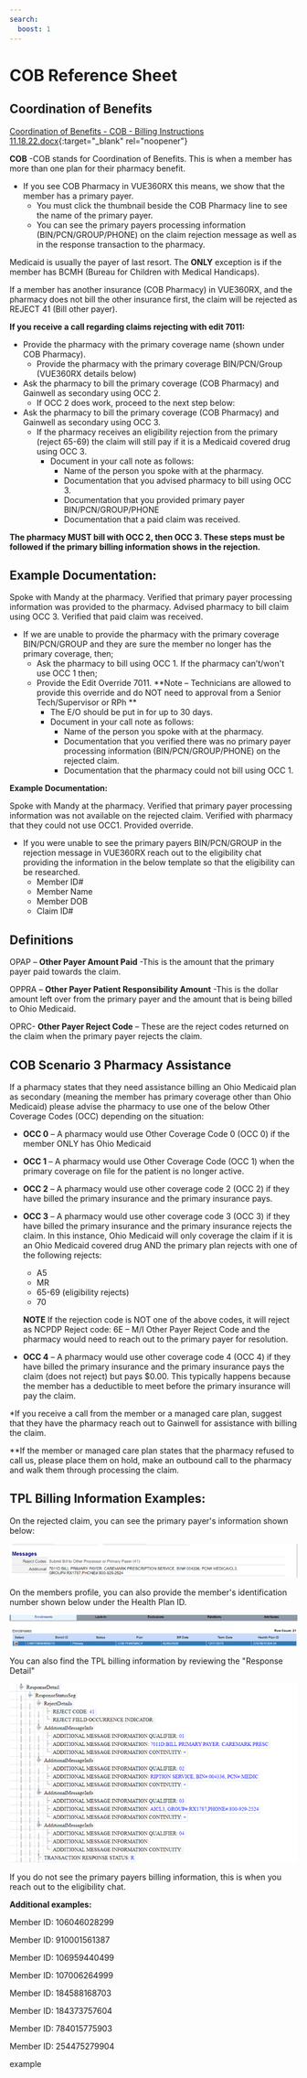 ```yaml
---
search:
  boost: 1
---
```


# COB Reference Sheet

## Coordination of Benefits

[Coordination of Benefits - COB - Billing Instructions 11.18.22.docx](https://mygainwell-my.sharepoint.com.mcas.ms/:w:/g/personal/jessica_cain_gainwelltechnologies_com/EZXs06cDYjRBosZXdgRxCXYBuEO28Mi43BDXn5z6X31tow?e=GeZWGa){:target="_blank" rel="noopener"}
  

**COB** -COB stands for Coordination of Benefits.  This is when a member has more than one plan for their pharmacy benefit.  

- If you see COB Pharmacy in VUE360RX this means, we show that the member has a primary payer.  
    - You must click the thumbnail beside the COB Pharmacy line to see the name of the primary payer.  
    - You can see the primary payers processing information (BIN/PCN/GROUP/PHONE) on the claim rejection message as well as in the response transaction to the pharmacy.  

Medicaid is usually the payer of last resort.  The **ONLY** exception is if the member has BCMH (Bureau for Children with Medical Handicaps). 

If a member has another insurance (COB Pharmacy) in VUE360RX, and the pharmacy does not bill the other insurance first, the claim will be rejected as REJECT 41 (Bill other payer). 

**If you receive a call regarding claims rejecting with edit 7011:** 

- Provide the pharmacy with the primary coverage name (shown under COB Pharmacy). 
    - Provide the pharmacy with the primary coverage BIN/PCN/Group (VUE360RX details below) 
- Ask the pharmacy to bill the primary coverage (COB Pharmacy) and Gainwell as secondary using OCC 2. 
    - If OCC 2 does work, proceed to the next step below:  
- Ask the pharmacy to bill the primary coverage (COB Pharmacy) and Gainwell as secondary using OCC 3.  
    - If the pharmacy receives an eligibility rejection from the primary (reject 65-69) the claim will still pay if it is a Medicaid covered drug using OCC 3.  
        - Document in your call note as follows: 
            - Name of the person you spoke with at the pharmacy.  
            - Documentation that you advised pharmacy to bill using OCC 3. 
            - Documentation that you provided primary payer BIN/PCN/GROUP/PHONE 
            - Documentation that a paid claim was received. 

**The pharmacy MUST bill with OCC 2, then OCC 3. These steps must be followed if the primary billing information shows in the rejection.** 

## Example Documentation:

Spoke with Mandy at the pharmacy.  Verified that primary payer processing information was provided to the pharmacy. Advised pharmacy to bill claim using OCC 3.  Verified that paid claim was received.    

- If we are unable to provide the pharmacy with the primary coverage BIN/PCN/GROUP and they are sure the member no longer has the primary coverage, then; 
    - Ask the pharmacy to bill using OCC 1.  If the pharmacy can’t/won't use OCC 1 then; 
    - Provide the Edit Override 7011. **Note – Technicians are allowed to provide this override and do NOT need to approval from a Senior Tech/Supervisor or RPh ** 
        - The E/O should be put in for up to 30 days.  
        - Document in your call note as follows: 
            - Name of the person you spoke with at the pharmacy.  
            - Documentation that you verified there was no primary payer processing information (BIN/PCN/GROUP/PHONE) on the rejected claim. 
            - Documentation that the pharmacy could not bill using OCC 1.

**Example Documentation:**

Spoke with Mandy at the pharmacy.  Verified that primary payer processing information was not available on the rejected claim.  Verified with pharmacy that they could not use OCC1.  Provided override.   

- If you were unable to see the primary payers BIN/PCN/GROUP in the rejection message in VUE360RX reach out to the eligibility chat providing the information in the below template so that the eligibility can be researched.  
    - Member ID# 
    - Member Name 
    - Member DOB 
    - Claim ID#

## Definitions

OPAP – **Other Payer Amount Paid** -This is the amount that the primary payer paid towards the claim. 

OPPRA – **Other Payer Patient Responsibility Amount** -This is the dollar amount left over from the primary payer and the amount that is being billed to Ohio Medicaid.

OPRC- **Other Payer Reject Code** – These are the reject codes returned on the claim when the primary payer rejects the claim.  

## COB Scenario 3 Pharmacy Assistance  

If a pharmacy states that they need assistance billing an Ohio Medicaid plan as secondary (meaning the member has primary coverage other than Ohio Medicaid) please advise the pharmacy to use one of the below Other Coverage Codes (OCC) depending on the situation: 

- **OCC 0** – A pharmacy would use Other Coverage Code 0 (OCC 0) if the member ONLY has Ohio Medicaid  
- **OCC 1** – A pharmacy would use Other Coverage Code (OCC 1) when the primary coverage on file for the patient is no longer active.  
- **OCC 2** – A pharmacy would use other coverage code 2 (OCC 2) if they have billed the primary insurance and the primary insurance pays. 
- **OCC 3** – A pharmacy would use other coverage code 3 (OCC 3) if they have billed the primary insurance and the primary insurance rejects the claim.   In this instance, Ohio Medicaid will only coverage the claim if it is an Ohio Medicaid covered drug AND the primary plan rejects with one of the following rejects: 
    - A5 
    - MR 
    - 65-69 (eligibility rejects) 
    - 70 

    **NOTE** If the rejection code is NOT one of the above codes, it will reject as NCPDP Reject code: 6E – M/I Other Payer Reject Code and the pharmacy would need to reach out to the primary payer for resolution.  

- **OCC 4** – A pharmacy would use other coverage code 4 (OCC 4) if they have billed the primary insurance and the primary insurance pays the claim (does not reject) but pays $0.00.   This typically happens because the member has a deductible to meet before the primary insurance will pay the claim.

*If you receive a call from the member or a managed care plan, suggest that they have the pharmacy reach out to Gainwell for assistance with billing the claim.   

**If the member or managed care plan states that the pharmacy refused to call us, please place them on hold, make an outbound call to the pharmacy and walk them through processing the claim.  

## TPL Billing Information Examples: 

On the rejected claim, you can see the primary payer's information shown below:

![Alt text](COB%20Reference3.png)

On the members profile, you can also provide the member's identification number shown below under the Health Plan ID.

![Alt text](COB%20Reference1.png)

You can also find the TPL billing information by reviewing the "Response Detail"

![Alt text](COB%20Reference2.png)

If you do not see the primary payers billing information, this is when you reach out to the eligibility chat.

**Additional examples:**

Member ID: 106046028299 

Member ID: 910001561387 

Member ID: 106959440499 

Member ID: 107006264999 

Member ID: 184588168703 

Member ID: 184373757604 

Member ID:  784015775903 

Member ID:  254475279904 

example
